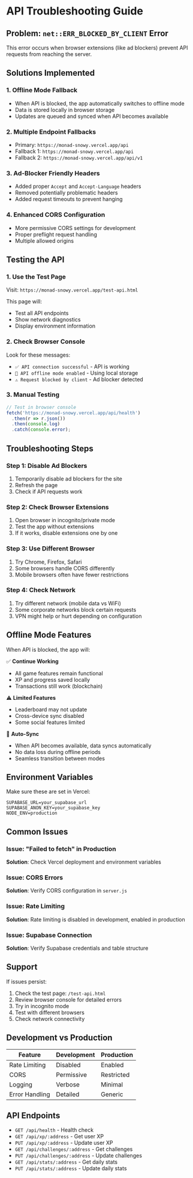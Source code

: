 # API Troubleshooting Guide

## Problem: `net::ERR_BLOCKED_BY_CLIENT` Error

This error occurs when browser extensions (like ad blockers) prevent API requests from reaching the server.

## Solutions Implemented

### 1. **Offline Mode Fallback**
- When API is blocked, the app automatically switches to offline mode
- Data is stored locally in browser storage
- Updates are queued and synced when API becomes available

### 2. **Multiple Endpoint Fallbacks**
- Primary: `https://monad-snowy.vercel.app/api`
- Fallback 1: `https://monad-snowy.vercel.app/api`
- Fallback 2: `https://monad-snowy.vercel.app/api/v1`

### 3. **Ad-Blocker Friendly Headers**
- Added proper `Accept` and `Accept-Language` headers
- Removed potentially problematic headers
- Added request timeouts to prevent hanging

### 4. **Enhanced CORS Configuration**
- More permissive CORS settings for development
- Proper preflight request handling
- Multiple allowed origins

## Testing the API

### 1. **Use the Test Page**
Visit: `https://monad-snowy.vercel.app/test-api.html`

This page will:
- Test all API endpoints
- Show network diagnostics
- Display environment information

### 2. **Check Browser Console**
Look for these messages:
- `✅ API connection successful` - API is working
- `🔄 API offline mode enabled` - Using local storage
- `⚠️ Request blocked by client` - Ad blocker detected

### 3. **Manual Testing**
```javascript
// Test in browser console
fetch('https://monad-snowy.vercel.app/api/health')
  .then(r => r.json())
  .then(console.log)
  .catch(console.error);
```

## Troubleshooting Steps

### Step 1: Disable Ad Blockers
1. Temporarily disable ad blockers for the site
2. Refresh the page
3. Check if API requests work

### Step 2: Check Browser Extensions
1. Open browser in incognito/private mode
2. Test the app without extensions
3. If it works, disable extensions one by one

### Step 3: Use Different Browser
1. Try Chrome, Firefox, Safari
2. Some browsers handle CORS differently
3. Mobile browsers often have fewer restrictions

### Step 4: Check Network
1. Try different network (mobile data vs WiFi)
2. Some corporate networks block certain requests
3. VPN might help or hurt depending on configuration

## Offline Mode Features

When API is blocked, the app will:

✅ **Continue Working**
- All game features remain functional
- XP and progress saved locally
- Transactions still work (blockchain)

⚠️ **Limited Features**
- Leaderboard may not update
- Cross-device sync disabled
- Some social features limited

🔄 **Auto-Sync**
- When API becomes available, data syncs automatically
- No data loss during offline periods
- Seamless transition between modes

## Environment Variables

Make sure these are set in Vercel:

```env
SUPABASE_URL=your_supabase_url
SUPABASE_ANON_KEY=your_supabase_key
NODE_ENV=production
```

## Common Issues

### Issue: "Failed to fetch" in Production
**Solution**: Check Vercel deployment and environment variables

### Issue: CORS Errors
**Solution**: Verify CORS configuration in `server.js`

### Issue: Rate Limiting
**Solution**: Rate limiting is disabled in development, enabled in production

### Issue: Supabase Connection
**Solution**: Verify Supabase credentials and table structure

## Support

If issues persist:
1. Check the test page: `/test-api.html`
2. Review browser console for detailed errors
3. Try in incognito mode
4. Test with different browsers
5. Check network connectivity

## Development vs Production

| Feature | Development | Production |
|---------|-------------|------------|
| Rate Limiting | Disabled | Enabled |
| CORS | Permissive | Restricted |
| Logging | Verbose | Minimal |
| Error Handling | Detailed | Generic |

## API Endpoints

- `GET /api/health` - Health check
- `GET /api/xp/:address` - Get user XP
- `PUT /api/xp/:address` - Update user XP
- `GET /api/challenges/:address` - Get challenges
- `PUT /api/challenges/:address` - Update challenges
- `GET /api/stats/:address` - Get daily stats
- `PUT /api/stats/:address` - Update daily stats 